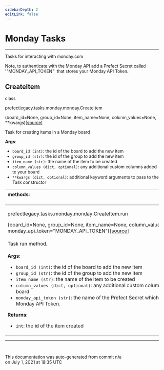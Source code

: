 ```yaml
---
sidebarDepth: 2
editLink: false
---
```

# Monday Tasks
---
Tasks for interacting with monday.com

Note, to authenticate with the Monday API add a Prefect Secret
called '"MONDAY_API_TOKEN"' that stores your Monday API Token.
 ## CreateItem
 <div class='class-sig' id='prefect-tasks-monday-monday-createitem'><p class="prefect-sig">class </p><p class="prefect-class">prefectlegacy.tasks.monday.monday.CreateItem</p>(board_id=None, group_id=None, item_name=None, column_values=None, **kwargs)<span class="source"><a href="https://github.com/PrefectHQ/prefect/blob/master/src/prefectlegacy/tasks/monday/monday.py#L9">[source]</a></span></div>

Task for creating items in a Monday board

**Args**:     <ul class="args"><li class="args">`board_id (int)`: the id of the board to add the new item     </li><li class="args">`group_id (str)`: the id of the group to add the new item     </li><li class="args">`item_name (str)`: the name of the item to be created     </li><li class="args">`column_values (dict, optional)`: any additional custom columns added to your board     </li><li class="args">`**kwargs (dict, optional)`: additional keyword arguments to pass to the         Task constructor</li></ul>

|methods: &nbsp;&nbsp;&nbsp;&nbsp;&nbsp;&nbsp;&nbsp;&nbsp;&nbsp;&nbsp;&nbsp;&nbsp;&nbsp;&nbsp;&nbsp;&nbsp;&nbsp;&nbsp;&nbsp;&nbsp;&nbsp;&nbsp;&nbsp;&nbsp;&nbsp;&nbsp;&nbsp;&nbsp;&nbsp;&nbsp;&nbsp;&nbsp;&nbsp;&nbsp;&nbsp;&nbsp;&nbsp;&nbsp;&nbsp;&nbsp;&nbsp;&nbsp;&nbsp;&nbsp;&nbsp;&nbsp;&nbsp;&nbsp;&nbsp;&nbsp;&nbsp;&nbsp;&nbsp;&nbsp;&nbsp;&nbsp;&nbsp;&nbsp;&nbsp;&nbsp;&nbsp;&nbsp;&nbsp;&nbsp;&nbsp;&nbsp;&nbsp;&nbsp;&nbsp;&nbsp;&nbsp;&nbsp;&nbsp;&nbsp;&nbsp;&nbsp;&nbsp;&nbsp;&nbsp;&nbsp;&nbsp;&nbsp;&nbsp;&nbsp;&nbsp;&nbsp;&nbsp;&nbsp;&nbsp;&nbsp;&nbsp;&nbsp;&nbsp;&nbsp;&nbsp;&nbsp;&nbsp;&nbsp;&nbsp;&nbsp;&nbsp;&nbsp;&nbsp;&nbsp;&nbsp;&nbsp;&nbsp;&nbsp;&nbsp;&nbsp;&nbsp;&nbsp;&nbsp;&nbsp;&nbsp;&nbsp;&nbsp;&nbsp;&nbsp;&nbsp;&nbsp;&nbsp;&nbsp;&nbsp;&nbsp;&nbsp;&nbsp;&nbsp;&nbsp;&nbsp;&nbsp;&nbsp;&nbsp;&nbsp;&nbsp;&nbsp;&nbsp;&nbsp;&nbsp;&nbsp;&nbsp;&nbsp;&nbsp;&nbsp;&nbsp;&nbsp;&nbsp;&nbsp;&nbsp;&nbsp;|
|:----|
 | <div class='method-sig' id='prefect-tasks-monday-monday-createitem-run'><p class="prefect-class">prefectlegacy.tasks.monday.monday.CreateItem.run</p>(board_id=None, group_id=None, item_name=None, column_values=None, monday_api_token=&quot;MONDAY_API_TOKEN&quot;)<span class="source"><a href="https://github.com/PrefectHQ/prefect/blob/master/src/prefectlegacy/tasks/monday/monday.py#L37">[source]</a></span></div>
<p class="methods">Task run method.<br><br>**Args**:     <ul class="args"><li class="args">`board_id (int)`: the id of the board to add the new item     </li><li class="args">`group_id (str)`: the id of the group to add the new item     </li><li class="args">`item_name (str)`: the name of the item to be created     </li><li class="args">`column_values (dict, optional)`: any additional custom columns added to your board     </li><li class="args">`monday_api_token (str)`: the name of the Prefect Secret which stored your Monday         API Token.</li></ul> **Returns**:     <ul class="args"><li class="args">`int`: the id of the item created</li></ul></p>|

---
<br>


<p class="auto-gen">This documentation was auto-generated from commit <a href='https://github.com/PrefectHQ/prefect/commit/n/a'>n/a</a> </br>on July 1, 2021 at 18:35 UTC</p>